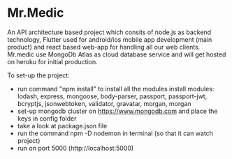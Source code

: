 # Mr.Medic
  An API architecture based project which consits of node.js as backend technology, Flutter used for android/ios mobile app development (main product) and react based web-app for handling all our web clients. Mr.medic use MongoDb Atlas as cloud database service and will get hosted on heroku for initial production.
  
To set-up the project: 
  * run command "npm install" to install all the modules
    install modules: lodash, express, mongoose, body-parser, passport, passport-jwt, bcryptjs, jsonwebtoken, validator, gravatar, morgan,       morgan
  * set-up mongodb cluster on https://www.mongodb.com and place the keys in config folder
  * take a look at package.json file
  * run the command npm -D nodemon in terminal (so that it can watch project)
  * run on port 5000 (http://localhost:5000)
